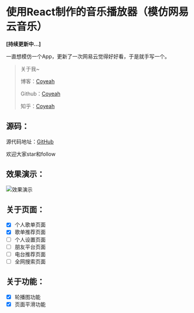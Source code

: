 # 使用React制作的音乐播放器（模仿网易云音乐）

**[持续更新中...]**

一直想模仿一个App，更新了一次网易云觉得好好看，于是就手写一个。

> 关于我~
> 
> 博客：[Coyeah](http://www.coyeah.top)
> 
> Github：[Coyeah](https://github.com/Coyeah)
> 
> 知乎：[Coyeah](https://www.zhihu.com/people/coyeah-21)

## 源码：

源代码地址：[GitHub](https://github.com/Coyeah/react-musicApp)

欢迎大家star和follow

## 效果演示：

![效果演示](https://github.com/Coyeah/react-musicApp/blob/master/resource/resource_01.gif)

## 关于页面：

- [x] 个人歌单页面
- [x] 歌单推荐页面
- [ ] 个人设置页面
- [ ] 朋友平台页面
- [ ] 电台推荐页面
- [ ] 全网搜索页面

## 关于功能：

- [x] 轮播图功能
- [x] 页面平滑功能